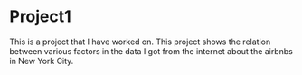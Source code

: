 # Project1

This is a project that I have worked on. 
This project shows the relation between various factors in the data I got from the internet about the airbnbs in New York City.


